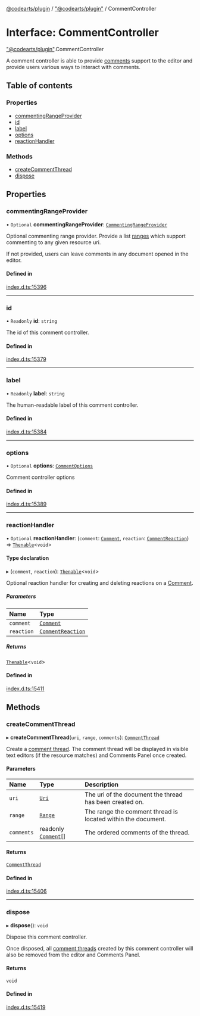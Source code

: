 [@codearts/plugin](../README.md) / ["@codearts/plugin"](../modules/_codearts_plugin_.md) / CommentController

# Interface: CommentController

["@codearts/plugin"](../modules/_codearts_plugin_.md).CommentController

A comment controller is able to provide [comments](codearts_plugin_.CommentThread.md) support to the editor and
provide users various ways to interact with comments.

## Table of contents

### Properties

- [commentingRangeProvider](codearts_plugin_.CommentController.md#commentingrangeprovider)
- [id](codearts_plugin_.CommentController.md#id)
- [label](codearts_plugin_.CommentController.md#label)
- [options](codearts_plugin_.CommentController.md#options)
- [reactionHandler](codearts_plugin_.CommentController.md#reactionhandler)

### Methods

- [createCommentThread](codearts_plugin_.CommentController.md#createcommentthread)
- [dispose](codearts_plugin_.CommentController.md#dispose)

## Properties

### commentingRangeProvider

• `Optional` **commentingRangeProvider**: [`CommentingRangeProvider`](codearts_plugin_.CommentingRangeProvider.md)

Optional commenting range provider. Provide a list [ranges](../classes/codearts_plugin_.Range.md) which support commenting to any given resource uri.

If not provided, users can leave comments in any document opened in the editor.

#### Defined in

[index.d.ts:15396](https://github.com/huaweicloud/cloudide-plugin-api/blob/4d28848/index.d.ts#L15396)

___

### id

• `Readonly` **id**: `string`

The id of this comment controller.

#### Defined in

[index.d.ts:15379](https://github.com/huaweicloud/cloudide-plugin-api/blob/4d28848/index.d.ts#L15379)

___

### label

• `Readonly` **label**: `string`

The human-readable label of this comment controller.

#### Defined in

[index.d.ts:15384](https://github.com/huaweicloud/cloudide-plugin-api/blob/4d28848/index.d.ts#L15384)

___

### options

• `Optional` **options**: [`CommentOptions`](codearts_plugin_.CommentOptions.md)

Comment controller options

#### Defined in

[index.d.ts:15389](https://github.com/huaweicloud/cloudide-plugin-api/blob/4d28848/index.d.ts#L15389)

___

### reactionHandler

• `Optional` **reactionHandler**: (`comment`: [`Comment`](codearts_plugin_.Comment.md), `reaction`: [`CommentReaction`](codearts_plugin_.CommentReaction.md)) => [`Thenable`](Thenable.md)<`void`\>

#### Type declaration

▸ (`comment`, `reaction`): [`Thenable`](Thenable.md)<`void`\>

Optional reaction handler for creating and deleting reactions on a [Comment](codearts_plugin_.Comment.md).

##### Parameters

| Name | Type |
| :------ | :------ |
| `comment` | [`Comment`](codearts_plugin_.Comment.md) |
| `reaction` | [`CommentReaction`](codearts_plugin_.CommentReaction.md) |

##### Returns

[`Thenable`](Thenable.md)<`void`\>

#### Defined in

[index.d.ts:15411](https://github.com/huaweicloud/cloudide-plugin-api/blob/4d28848/index.d.ts#L15411)

## Methods

### createCommentThread

▸ **createCommentThread**(`uri`, `range`, `comments`): [`CommentThread`](codearts_plugin_.CommentThread.md)

Create a [comment thread](codearts_plugin_.CommentThread.md). The comment thread will be displayed in visible text editors (if the resource matches)
and Comments Panel once created.

#### Parameters

| Name | Type | Description |
| :------ | :------ | :------ |
| `uri` | [`Uri`](../classes/codearts_plugin_.Uri.md) | The uri of the document the thread has been created on. |
| `range` | [`Range`](../classes/codearts_plugin_.Range.md) | The range the comment thread is located within the document. |
| `comments` | readonly [`Comment`](codearts_plugin_.Comment.md)[] | The ordered comments of the thread. |

#### Returns

[`CommentThread`](codearts_plugin_.CommentThread.md)

#### Defined in

[index.d.ts:15406](https://github.com/huaweicloud/cloudide-plugin-api/blob/4d28848/index.d.ts#L15406)

___

### dispose

▸ **dispose**(): `void`

Dispose this comment controller.

Once disposed, all [comment threads](codearts_plugin_.CommentThread.md) created by this comment controller will also be removed from the editor
and Comments Panel.

#### Returns

`void`

#### Defined in

[index.d.ts:15419](https://github.com/huaweicloud/cloudide-plugin-api/blob/4d28848/index.d.ts#L15419)

